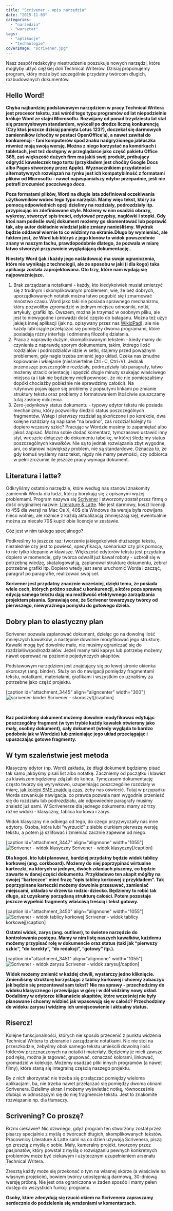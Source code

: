 ```yaml
---
title: "Scrivener - opis narzędzia"
date: "2015-11-03"
categories: 
  - "narzedzia"
  - "warsztat"
tags: 
  - "aplikacje"
  - "technologie"
coverImage: "scrivener.jpg"
---
```


Nasz zespół redakcyjny niestrudzenie poszukuje nowych narzędzi, które mogłyby ulżyć ciężkiej doli Technical Writerów. Dzisiaj proponujemy program, który może być szczególnie przydatny twórcom długich, rozbudowanych dokumentów.

## **Hello Word!**

**Chyba najbardziej podstawowym narzędziem w pracy Technical Writera jest procesor tekstu, zaś wśród tego typu programów od lat niepodzielnie króluje Word ze stajni Microsoftu. Rozwijany od ponad trzydziestu lat stał się przemysłowym standardem, wykosił po drodze liczną konkurencję (Czy ktoś jeszcze dzisiaj pamięta Lotus 123?), doczekał się darmowych zamienników (choćby w postaci OpenOffice’a), a nawet zawitał do konkurencji - fani komputerów spod znaku nadgryzionego jabłuszka również mają swoją wersję. Można z niego korzystać na komórkach i tabletach, jest też dostępny w przeglądarce jako część pakietu Office 365, zaś większość dużych firm ma jakiś swój produkt, próbujący odgryźć kawałeczek tego tortu (przykładem jest choćby Google Docs albo Pages stworzony przez Apple). Wyznacznikiem przydatności alternatywnych rozwiązań na rynku jest ich kompatybilność z formatami plików od Microsoftu - nawet najwspanialszy edytor przepadnie, jeśli nie potrafi zrozumieć poczciwego _doca_.**

**Poza formatami plików, Word na długie lata zdefiniował oczekiwania użytkowników wobec tego typu narzędzi. Mamy więc tekst, który za pomocą odpowiednich opcji dzielimy na rozdziały, podrozdziały itp. przypisując im zdefiniowane style. Możemy w nim osadzić obrazy, wykresy, stworzyć spis treści, edytować przypisy, nagłówki i stopki. Gdy ktoś nam podeśle swój dokument możemy go skomentować lub poprawić tak, aby autor dokładnie wiedział jakie zmiany nanieśliśmy. Wydruk będzie oddawał wiernie to co widzimy na ekranie.Długo by wymieniać, ale faktem jest, że Word lub któryś z jego klonów to widok powszechnie znany w naszym fachu, prawdopodobnie dlatego, że pozwala w miarę łatwo stworzyć przyzwoicie wyglądającą dokumentację..**

**Niestety Word (jak i każdy jego naśladowca) ma swoje ograniczenia, które nie wynikają z technologii, ale ze sposobu w jaki (i dla kogo) taka aplikacja została zaprojektowana. Oto trzy, które nam wydają się najpoważniejsze.**

1. Brak zarządzania notatkami - każdy, kto kiedykolwiek musiał zmierzyć się z trudnym i skomplikowanym problemem, wie, że bez dobrych, uporządkowanych notatek można łatwo pogubić się i zmarnować mnóstwo czasu. Word jako taki nie posiada sprawnego mechanizmu, który pozwoliłby zgromadzić w jednym miejscu odnośniki, notki, artykuły, grafiki itp. Owszem, można je trzymać w osobnym pliku, ale jest to niewygodne i prowadzi dość często do bałaganu. Można też użyć jakiejś innej aplikacji (jak np. opisywany przez nas [WikidPad](http://techwriter.pl/wikidpad-opis-narzedzia/ "WikidPad – opis narzędzia")), ale nie każdy lubi ciągle przełączać się pomiędzy dwoma programami, które posiadają różny interfejs i odmienną filozofię działania.
2. Praca z naprawdę dużym, skomplikowanym tekstem - kiedy mamy do czynienia z naprawdę sporym dokumentem, takim, którego ilość rozdziałów i podrozdziałów idzie w setki, stajemy przed poważnym problemem, gdy nagle trzeba zmienić jego układ. Czeka nas żmudne kopiowanie i wklejanie (nieśmiertelne Ctrl+C, Ctrl+V). Jednak przenosząc poszczególne rozdziały, podrozdziały lub paragrafy, łatwo możemy stracić orientację i spędzić długie minuty szukając właściwego miejsca (a i tak nie będziemy mieli pewności, że nic nie pomieszaliśmy dopóki chociażby pobieżnie nie sprawdzimy całości). Na rutynowo pojawiające się problemy z popsutymi linkami po zmianie struktury tekstu oraz problemy z formatowaniem litościwie spuszczamy tutaj zasłonę milczenia.
3. Zero-jedynkowy status dokumentu - typowy edytor tekstu nie posiada mechanizmu, który pozwoliłby śledzić status poszczególnych fragmentów. Wstęp i pierwszy rozdział są skończone i po korekcie, dwa kolejne rozdziały są napisane “na brudno”, zaś rozdział kolejny to dopiero wczesny szkic? Pracując w Wordzie musimy to zapamiętać albo jakoś zapisać. Można sobie dodać komentarz, tymczasowo ustawić inny styl, wreszcie dołączyć do dokumentu tabelkę, w której śledzimy status poszczególnych kawałków. Nie są to jednak rozwiązania zbyt wygodne, ani, co stanowi największy problem, nie są standardowe. Oznacza to, że gdy komuś wyślemy nasz tekst, nigdy nie mamy pewności, czy odbiorca w pełni zrozumie ile jeszcze pracy wymaga dokument.

## **Literatura i latte?**

Odkryliśmy ostatnio narzędzie, które według nas stanowi znakomity zamiennik Worda dla ludzi, którzy borykają się z opisanymi wyżej problemami. Program nazywa się [Scrivener](http://literatureandlatte.com/scrivener.php) i stworzony został przez firmę o dość oryginalnej nazwie: [Literature & Latte](http://literatureandlatte.com/). Nie jest darmowy, koszt licencji to 45$ dla wersji na Mac Os X, 40$ dla Windows (ta wersja była rozwijana nieco wolniej, ale różnice z każdą aktualizacją zmniejszają się), ewentualnie można za niecałe 70$ kupić obie licencje w zestawie.

Cóż jest w nim takiego specjalnego?

Podkreślmy to jeszcze raz: tworzenie jakiegokolwiek dłuższego tekstu, niezależnie czy jest to powieść, specyfikacja, scenariusz czy plik pomocy, to nie tylko klepanie w klawisze. Większość edytorów tekstu jest przydatna dopiero w momencie, gdy twórca odwalił już kawał roboty - uzbroił się w potrzebną wiedzę, skatalogował ją, zaplanował strukturę dokumentu, zebrał potrzebne grafiki itp. Dopiero wtedy jest sens uruchomić Worda i zacząć, paragraf po paragrafie, realizować swój cel.

**Scrivener jest przydatny znacznie wcześniej, dzięki temu, że posiada wiele cech, których próżno szukać u konkurencji, a które poza sprawną edycją samego tekstu dają mu możliwość efektywnego zarządzania projektem pisania. Sprawiają one, że Scrivener towarzyszy twórcy od pierwszego, niewyraźnego pomysłu do gotowego dzieła.**

## **Dobry plan to elastyczny plan**

Scrivener pozwala zaplanować dokument, dzieląc go na dowolną ilość mniejszych kawałków, a następnie dowolnie modyfikować jego strukturę. Kawałki mogą być dowolnie małe, nie musimy ograniczać się do rozdziałów/podrozdziałów. Jeżeli mamy taki kaprys lub potrzebę możemy nawet operować na poziomie pojedynczych akapitów.

Podstawowym narzędziem jest znajdujący się po lewej stronie okienka skoroszyt (ang. binder). Służy on do nawigacji pomiędzy fragmentami tekstu, notatkami, materiałami, grafikami i wszystkim co uznaliśmy za potrzebne jako część projektu.

\[caption id="attachment\_3445" align="aligncenter" width="300"\]![scrivener-binder](images/scrivener-binder.jpg) Scrivener - skoroszyt\[/caption\]

 

**Raz podzielony dokument możemy dowolnie modyfikować edytując poszczególny fragment (w tym trybie każdy kawałek otwierany jako mały, osobny dokument), cały dokument (wtedy wygląda to bardzo podobnie jak w Wordzie) lub zmieniając jego układ przeciągając i upuszczając gotowe fragmenty.**

## **W tym szaleństwie jest metoda**

Klasyczny edytor (np. Word) zakłada, że długi dokument będziemy pisać tak samo jakbyśmy pisali list albo notatkę. Zaczniemy od początku i klawisz za klawiszem będziemy zdążali do końca. Tymczasem dokumentację często tworzy się wyrywkowo, uzupełniając poszczególne rozdziały w miarę, [jak kolejni SME znajdują czas](http://techwriter.pl/kim-jest-sme/ "Kim jest Subject Matter Expert (SME) i jak z nim rozmawiać?"), żeby nas oświecić. Tutaj w przypadku Worda szwankuje nawigacja. co prawda pozwala nam wygodnie przenieść się do rozdziału lub podrozdziału, ale odpowiednie paragrafy musimy znaleźć już sami. W Scrivenerze dla jednego dokumentu mamy aż trzy różne widoki - klasyczny, tablica korkowa i zarys.

Widok klasyczny nie odbiega od tego, do czego przyzwyczaiły nas inne edytory. Osoba, która lubi “wyrzucić” z siebie ciurkiem pierwszą wersję tekstu, a potem ją szlifować i zmieniać zacznie zapewne od niego.

\[caption id="attachment\_3447" align="alignnone" width="1055"\]![Scrivener - widok klasyczny](images/scrivener_classic.jpg) Scrivener - widok klasyczny\[/caption\]

**Dla kogoś, kto lubi planować, bardziej przydatny będzie widok tablicy korkowej (ang. corkboard). Możemy do niej poprzypinać wirtualne karteczki, na których w jednym, dwóch zdaniach piszemy, co będzie zawarte w danej części dokumentu. Przykładowo ten akapit mógłby na swojej “karteczce” mieć frazę “opis tablicy korkowej z przykładem”. Tak poprzypinane karteczki możemy dowolnie przesuwać, zamieniać miejscami, układać w drzewka rodzic-dziecko. Będziemy to robić tak długo, aż uzyskamy porządaną strukturę całości. Potem pozostaje jeszcze wypełnić fragmenty właściwą treścią i tekst gotowy.**

\[caption id="attachment\_3450" align="alignnone" width="1055"\]![Scrivener - widok tablicy korkowej](images/scrivener_corkboard.jpg) Scrivener - widok tablicy korkowej\[/caption\]

**Ostatni widok, zarys (ang. outliner), to świetne narzędzie do kontrolowania postępu. Mamy w nim listę naszych kawałków, każdemu możemy przypisać rolę w dokumencie oraz status (taki jak “pierwszy szkic”, “do korekty”, “do redakcji”, “gotowy” itp.).**

\[caption id="attachment\_3451" align="alignnone" width="1055"\]![Scrivener - widok zarysu](images/scrivener_outline.jpg) Scrivener - widok zarysu\[/caption\]

**Widok możemy zmienić w każdej chwili, wystarczy jedno kliknięcie. Zmieniliśmy strukturę korzystając z tablicy korkowej i chcemy zobaczyć jak będzie się prezentował sam tekst? Nie ma sprawy - przechodzimy do widoku klasycznego i przewijając w górę i w dół widzimy nowy układ. Dodaliśmy w edytorze kilkanaście akapitów, które wcześniej nie były planowane i chcemy widzieć jak wpasowują się w całość? Przechodzimy do widoku zarysu i widzimy ich umiejscowienie i aktualny status.**

## Risercz!

Kolejne funkcjonalności, których nie sposób przecenić z punktu widzenia Technical Writera to zbieranie i zarządzanie notatkami. Nic nie stoi na przeszkodzie, żebyśmy obok samego tekstu umieścili dowolną ilość folderów przeznaczonych na notatki i materiały. Będziemy je mieli zawsze pod ręką, można je tagować, grupować, oznaczać kolorami, linkować, gromadzić w kolekcje. Możemy osadzać pliki innych programów (a nawet filmy), które staną się integralną częścią naszego projektu.

By z nich skorzystać nie trzeba się przełączać pomiędzy wieloma aplikacjami, ba, nie trzeba nawet przełączać się pomiędzy dwoma oknami Scrivenera. Dzielimy ekran i możemy wyświetlać notkę, równocześnie dłubiąc w odnoszącym się do niej fragmencie tekstu. Jest to znakomite rozwiązanie np. dla tłumaczy.

## Scrivening? Co proszę?

Brzmi ciekawie? Nic dziwnego, gdyż program ten stworzony został przez pisarzy specjalnie z myślą o twórcach długich, skomplikowanych tekstów. Pracownicy Literature & Latte sami na co dzień używają Scrivenera, piszą go zresztą z myślą o sobie. Mały, kameralny projekt, tworzony przez pasjonatów, który powstał z myślą o rozwiązaniu pewnych konkretnych problemów może być ciekawym i użytecznym uzupełnieniem arsenału Technical Writera.

Zresztą każdy może się przekonać o tym na własnej skórze (a właściwie na własnym projekcie), bowiem twórcy udostępniają darmową, 30-dniową wersję próbną. Nie jest ona ograniczona w żaden sposób i mamy pełen dostęp do wszystkich funkcji programu.

**Osoby, które zdecydują się rzucić okiem na Scrivenera zapraszamy serdecznie do podzielenia się wrażeniami w komentarzach.**
